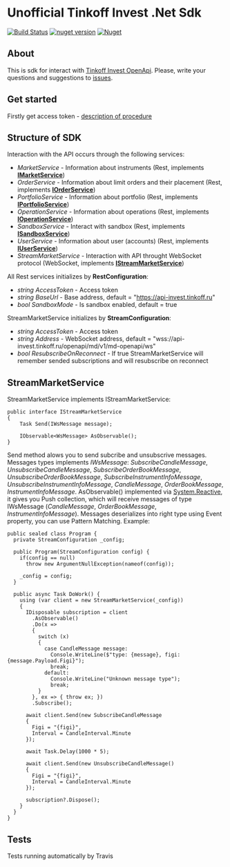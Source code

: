 Unofficial Tinkoff Invest .Net Sdk
====================
[![Build Status](https://travis-ci.org/InsightAppDev/Insight.Tinkoff.InvestSdk.svg?branch=master)](https://travis-ci.org/InsightAppDev/Insight.Tinkoff.InvestSdk)
[![nuget version](https://img.shields.io/nuget/v/Insight.Tinkoff.InvestSdk)](https://www.nuget.org/packages/Insight.Tinkoff.InvestSdk/)
[![Nuget](https://img.shields.io/nuget/dt/Insight.Tinkoff.InvestSDK?color=%2300000)](https://www.nuget.org/packages/Insight.Tinkoff.InvestSdk/)

About
-------------------
This is sdk for interact with [Tinkoff Invest OpenApi](https://tinkoffcreditsystems.github.io/invest-openapi/). Please, write your questions and suggestions to [issues](https://github.com/InsightAppDev/TinkoffInvestNetSdk/issues).

Get started
-------------------- 
Firstly get access token - [description of procedure](https://github.com/TinkoffCreditSystems/invest-openapi-csharp-sdk#где-взять-токен-аутентификации)

Structure of SDK
--------------------
Interaction with the API occurs through the following services:
* *MarketService* - Information about instruments (Rest, implements **[IMarketService](https://github.com/InsightAppDev/Insight.Tinkoff.InvestSdk/blob/master/src/Insight.Tinkoff.InvestSdk/Services/IMarketService.cs)**)
* *OrderService* - Information about limit orders and their placement (Rest, implements **[IOrderService](https://github.com/InsightAppDev/Insight.Tinkoff.InvestSdk/blob/master/src/Insight.Tinkoff.InvestSdk/Services/IOrderService.cs)**)
* *PortfolioService* - Information about portfolio (Rest, implements **[IPortfolioService](https://github.com/InsightAppDev/Insight.Tinkoff.InvestSdk/blob/master/src/Insight.Tinkoff.InvestSdk/Services/IPortfolioService.cs)**)
* *OperationService* - Information about operations (Rest, implements **[IOperationService](https://github.com/InsightAppDev/Insight.Tinkoff.InvestSdk/blob/master/src/Insight.Tinkoff.InvestSdk/Services/IOperationService.cs)**)
* *SandboxService* - Interact with sandbox (Rest, implements **[ISandboxService](https://github.com/InsightAppDev/Insight.Tinkoff.InvestSdk/blob/master/src/Insight.Tinkoff.InvestSdk/Services/ISandboxService.cs)**)
* *UserService* - Information about user (accounts) (Rest, implements **[IUserService](https://github.com/InsightAppDev/Insight.Tinkoff.InvestSdk/blob/master/src/Insight.Tinkoff.InvestSdk/Services/IUserService.cs)**)
* *StreamMarketService* - Interaction with API throught WebSocket protocol (WebSocket, implements **[IStreamMarketService](https://github.com/InsightAppDev/Insight.Tinkoff.InvestSdk/blob/master/src/Insight.Tinkoff.InvestSdk/Services/IStreamMarketService.cs)**)


All Rest services initializes by **RestConfiguration**:
* *string AccessToken* - Access token
* *string BaseUrl* - Base address, default = "https://api-invest.tinkoff.ru"
* *bool SandboxMode* - Is sandbox enabled, default = true

StreamMarketService initializes by **StreamConfiguration**:
* *string AccessToken* - Access token
* *string Address* - WebSocket address, default = "wss://api-invest.tinkoff.ru/openapi/md/v1/md-openapi/ws"
* *bool ResubscribeOnReconnect* - If true StreamMarketService will remember sended subscriptions and will resubscribe on reconnect

StreamMarketService
--------------------
StreamMarketService implements IStreamMarketService:
```
public interface IStreamMarketService
{
    Task Send(IWsMessage message);

    IObservable<WsMessage> AsObservable();
}
```

Send method alows you to send subcribe and unsubscrive messages. Messages types implements *IWsMessage*: *SubscribeCandleMessage*, *UnsubscribeCandleMessage*, *SubscribeOrderBookMessage*, *UnsubscribeOrderBookMessage*, *SubscribeInstrumentInfoMessage*, *UnsubscribeInstrumentInfoMessage*, *CandleMessage*, *OrderBookMessage*, *InstrumentInfoMessage*. 
AsObservable() implemented via [System.Reactive](https://www.nuget.org/packages/System.Reactive/), it gives you Push collection, which will receive messages of type IWsMessage (*CandleMessage*, *OrderBookMessage*, *InstrumentInfoMessage*). Messages deserializes into right type using Event property, you can use Pattern Matching. Example:
```
public sealed class Program {
  private StreamConfiguration _config;
  
  public Program(StreamConfiguration config) {
    if(config == null)
      throw new ArgumentNullException(nameof(config));
      
    _config = config;
  }
  
  public async Task DoWork() {
    using (var client = new StreamMarketService(_config))
    {
      IDisposable subscription = client
        .AsObservable()
        .Do(x =>
        {
          switch (x)
          {
            case CandleMessage message:
              Console.WriteLine($"type: {message}, figi: {message.Payload.Figi}");
              break;
            default:
              Console.WriteLine("Unknown message type");
              break;
          }
        }, ex => { throw ex; })
        .Subscribe();
    
      await client.Send(new SubscribeCandleMessage
      {
        Figi = "{figi}",
        Interval = CandleInterval.Minute
      });

      await Task.Delay(1000 * 5);

      await client.Send(new UnsubscribeCandleMessage()
      {
        Figi = "{figi}",
        Interval = CandleInterval.Minute
      });
      
      subscription?.Dispose();
    }
  }
}
```

Tests
---------------
Tests running automatically by Travis 

